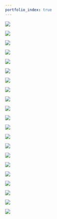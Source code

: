 ```yaml
---
portfolio_index: true
---
```



![](/upload/portfolio/1.JPG)

![](/upload/portfolio/2.JPG)

![](/upload/portfolio/3.JPG)

![](/upload/portfolio/4.JPG)

![](/upload/portfolio/5.JPG)

![](/upload/portfolio/6.JPG)

![](/upload/portfolio/7.JPG)

![](/upload/portfolio/8.JPG)

![](/upload/portfolio/9.JPG)

![](/upload/portfolio/10.JPG)

![](/upload/portfolio/11.JPG)

![](/upload/portfolio/12.JPG)

![](/upload/portfolio/13.JPG)

![](/upload/portfolio/14.JPG)

![](/upload/portfolio/15.JPG)

![](/upload/portfolio/16.JPG)

![](/upload/portfolio/17.JPG)

![](/upload/portfolio/18.JPG)

![](/upload/portfolio/19.JPG)

![](/upload/portfolio/20.JPG)

![](/upload/portfolio/21.JPG)


